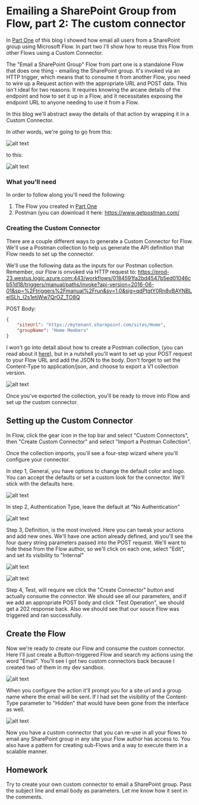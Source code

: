 # Emailing a SharePoint Group from Flow, part 2: The custom connector

In [Part One](https://derekgusoff.wordpress.com/2018/10/04/email-a-sharepoint-group-from-a-flow) of this blog I showed how email all users from a SharePoint group using Microsoft Flow. In part two I'll show how to reuse this Flow from other Flows using a Custom Connector.

The "Email a SharePoint Group" Flow from part one is a standalone Flow that does one thing - emailing the SharePoint group. It's invoked via an HTTP trigger, which means that to consume it from another Flow, you need to wire up a Request action with the appropriate URL and POST data. This isn't ideal for two reasons: It requires knowing the arcane details of the endpoint and how to set it up in a Flow, and it necessitates exposing the endpoint URL to anyone needing to use it from a Flow.

In this blog we'll abstract away the details of that action by wrapping it in a Custom Connector.

In other words, we're going to go from this:

![alt text](https://raw.githubusercontent.com/dgusoff/blog/master/email-sharepoint-group-from-flow/call-flow.png "Call Flow from another flow")


to this:

![alt text](https://github.com/dgusoff/blog/blob/master/email-sharepoint-group-from-flow/use-custom-action.png? "the flow in use")

### What you'll need
In order to follow along you'll need the following:
1. The Flow you created in [Part One](https://derekgusoff.wordpress.com/2018/10/04/email-a-sharepoint-group-from-a-flow)
2. Postman (you can download it here: https://www.getpostman.com/

### Creating the Custom Connector

There are a couple different ways to generate a Custom Connector for Flow. We'll use a Postman collection to help us generate the API definition that Flow needs to set up the connector.

We'll use the following data as the inputs for our Postman collection. Remember, our Flow is onvoked via HTTP request to: https://prod-23.westus.logic.azure.com:443/workflows/0184591fa2bd4547b5ed01046cb51d18/triggers/manual/paths/invoke?api-version=2016-06-01&sp=%2Ftriggers%2Fmanual%2Frun&sv=1.0&sig=qdPtgtY0Rn8vBAYNBLeISLh_I2s1etjWw7QrOZ_TO8Q

POST Body:
````json
{
    "siteUrl": "https://mytenant.sharepoint.com/sites/Home",
    "groupName": "Home Members"
}
````

I won't go into detail about how to create a Postman collection, (you can read about it [here](https://www.getpostman.com/docs/v6/postman/collections/creating_collections)), but in a nutshell you'll want to set up your POST request to your Flow URL and add the JSON to the body. Don't forget to set the Content-Type to application/json, and choose to export a V1 collection version.

![alt text](https://github.com/dgusoff/blog/blob/master/email-sharepoint-group-from-flow/Postman.png? "Postman collection")

Once you've exported the collection, you'll be ready to move into Flow and set up the custom connector.

## Setting up the Custom Connector

In Flow, click the gear icon in the top bar and select "Custom Connectors", then "Create Custom Connector" and select "Import a Postman Collection".

Once the collection imports, you'll see a four-step wizard where you'll configure your connector.

In step 1, General, you have options to change the default color and logo. You can accept the defaults or set a custom look for the connector. We'll stick with the defaults here.

![alt text](https://github.com/dgusoff/blog/blob/master/email-sharepoint-group-from-flow/step-1.png? "step 1")

In step 2, Authentication Type, leave the default at "No Authentication"


![alt text](https://github.com/dgusoff/blog/blob/master/email-sharepoint-group-from-flow/step-2.png? "step 2")

Step 3, Definition, is the most involved. Here you can tweak your actions and add new ones. We'll have one action already defined, and you'll see the four query string parameters passed into the POST request. We'll want to hide these from the Flow author, so we'll click on each one, select "Edit", and set its visibility to "Internal"

![alt text](https://github.com/dgusoff/blog/blob/master/email-sharepoint-group-from-flow/edit-param-1.png? "step 3")


![alt text](https://github.com/dgusoff/blog/blob/master/email-sharepoint-group-from-flow/edit-param-2.png? "step 3")

Step 4, Test, will require we click the "Create Connector" button and actually consume the connector. We should see all our parameters, and if we add an appropriate POST body and click "Test Operation", we should get a 202 response back. Also we should see that our souce Flow was triggered and ran successfully.

## Create the Flow

Now we're ready to create our Flow and consume the custom connector. Here I'll just create a Button-triggered Flow and search my actions using the word "Email". You'll see I got two custom connectors back because I created two of them in my dev sandbox.

![alt text](https://github.com/dgusoff/blog/blob/master/email-sharepoint-group-from-flow/search-connector.png? "search connector")

When you configure the action it'll prompt you for a site url and a group name where the email will be sent. If I had set the visibility of the Content-Type parameter to "Hidden" that would have been gone from the interface as well.

![alt text](https://github.com/dgusoff/blog/blob/master/email-sharepoint-group-from-flow/use-custom-action.png? "the flow in use")

Now you have a custom connector that you can re-use in all your flows to email any SharePoint group in any site your Flow author has access to. You also have a pattern for creating sub-Flows and a way to execute them in a scalable manner.

## Homework

Try to create your own custom connector to email a SharePoint group. Pass the subject line and email body as parameters. Let me know how it sent in the comments.
















  
  
  
  
  
  
  

